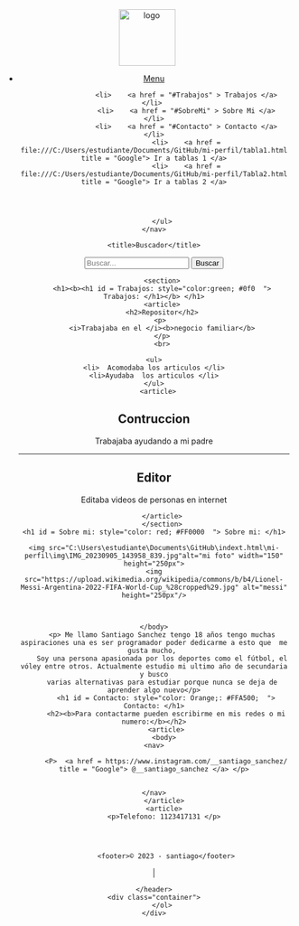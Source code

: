 <!DOCTYPE html>
<html lang="es">
<header>
<img src="img/despertar.jpg"alt="logo" height="100px"
>

 
</head>
    <title>mi perfil</title> 

 
	
</head>
<body>
    <nav>
        <ul>
            <li><a href="#">Menu</a></li>
		
					<li>	<a href = "#Trabajos" > Trabajos </a> 	</li> 
					<li>	<a href = "#SobreMi" > Sobre Mi </a>	</li>
					<li>	<a href = "#Contacto" > Contacto </a>	</li>
					<li>	<a href = file:///C:/Users/estudiante/Documents/GitHub/mi-perfil/tabla1.html title = "Google"> Ir a tablas 1 </a>
					<li>	<a href = file:///C:/Users/estudiante/Documents/GitHub/mi-perfil/Tabla2.html title = "Google"> Ir a tablas 2 </a>
					
				

         
        </ul>
    </nav>
</body>
</html>

    <title>Buscador</title>
</head>
<body>
    <form action="/buscar" method="get">
        <input type="text" name="q" placeholder="Buscar...">
        <input type="submit"  value="Buscar">
    </form>
</body>

        <section>
		<h1><b><h1 id = Trabajos: style="color:green; #0f0  "> Trabajos: </h1></b> </h1>
		<article>
		<h2>Repositor</h2>
		<p> 
		<i>Trabajaba en el </i><b>negocio familiar</b>
		</p>
		<br>
	
	<ul>
	<li>  Acomodaba los articulos </li>
	<li>Ayudaba  los articulos </li>
	</ul>
      <article>
		
<h2> Contruccion </h2>
<p> Trabajaba ayudando a mi padre </p>
</article>
<hr>

<article>
<h2> Editor </h2>
<p> Editaba videos de personas en internet  </p>
</article>

		</article>
		</section>
	<h1 id = Sobre mi: style="color: red; #FF0000  "> Sobre mi: </h1>
		
    <img src="C:\Users\estudiante\Documents\GitHub\indext.html\mi-perfil\img\IMG_20230905_143958_839.jpg"alt="mi foto" width="150" height="250px">
	<img src="https://upload.wikimedia.org/wikipedia/commons/b/b4/Lionel-Messi-Argentina-2022-FIFA-World-Cup_%28cropped%29.jpg" alt="messi" height="250px"/>
	
	
	
	</body>
		<p> Me llamo Santiago Sanchez tengo 18 años tengo muchas aspiraciones una es ser programador poder dedicarme a esto que  me gusta mucho, 
		Soy una persona apasionada por los deportes como el fútbol, el vóley entre otros. Actualmente estudio mi ultimo año de secundaria y busco
        varias alternativas para estudiar porque nunca se deja de aprender algo nuevo</p>
		  <h1 id = Contacto: style="color: Orange;: #FFA500;  "> Contacto: </h1>
		  <h2><b>Para contactarme pueden escribirme en mis redes o mi numero:</b></h2>
		  <article>
		 <body>
    <nav>
       
          <P>  <a href = https://www.instagram.com/__santiago_sanchez/ title = "Google"> @__santiago_sanchez </a> </p>
         
    
    </nav>
		 </article>
		 <article>
		 <p>Telefono: 1123417131 </p>
		 
		  
		  
		  
		  <footer>© 2023 - santiago</footer>
|		  
 

    </header>
    <div class="container">
        </ol>
    </div>
</body> 
</html>
